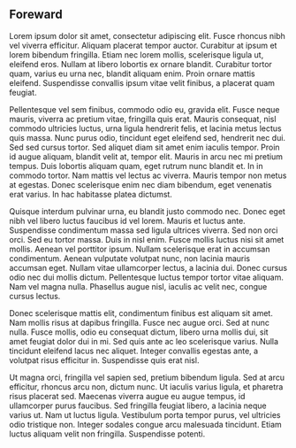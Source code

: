 ## Foreward

Lorem ipsum dolor sit amet, consectetur adipiscing elit. Fusce rhoncus nibh vel viverra efficitur. Aliquam placerat tempor auctor. Curabitur at ipsum et lorem bibendum fringilla. Etiam nec lorem mollis, scelerisque ligula ut, eleifend eros. Nullam at libero lobortis ex ornare blandit. Curabitur tortor quam, varius eu urna nec, blandit aliquam enim. Proin ornare mattis eleifend. Suspendisse convallis ipsum vitae velit finibus, a placerat quam feugiat.

Pellentesque vel sem finibus, commodo odio eu, gravida elit. Fusce neque mauris, viverra ac pretium vitae, fringilla quis erat. Mauris consequat, nisl commodo ultricies luctus, urna ligula hendrerit felis, et lacinia metus lectus quis massa. Nunc purus odio, tincidunt eget eleifend sed, hendrerit nec dui. Sed sed cursus tortor. Sed aliquet diam sit amet enim iaculis tempor. Proin id augue aliquam, blandit velit at, tempor elit. Mauris in arcu nec mi pretium tempus. Duis lobortis aliquam quam, eget rutrum nunc blandit et. In in commodo tortor. Nam mattis vel lectus ac viverra. Mauris tempor non metus at egestas. Donec scelerisque enim nec diam bibendum, eget venenatis erat varius. In hac habitasse platea dictumst.

Quisque interdum pulvinar urna, eu blandit justo commodo nec. Donec eget nibh vel libero luctus faucibus id vel lorem. Mauris et luctus ante. Suspendisse condimentum massa sed ligula ultrices viverra. Sed non orci orci. Sed eu tortor massa. Duis in nisl enim. Fusce mollis luctus nisi sit amet mollis. Aenean vel porttitor ipsum. Nullam scelerisque erat in accumsan condimentum. Aenean vulputate volutpat nunc, non lacinia mauris accumsan eget. Nullam vitae ullamcorper lectus, a lacinia dui. Donec cursus odio nec dui mollis dictum. Pellentesque luctus tempor tortor vitae aliquam. Nam vel magna nulla. Phasellus augue nisl, iaculis ac velit nec, congue cursus lectus.

Donec scelerisque mattis elit, condimentum finibus est aliquam sit amet. Nam mollis risus at dapibus fringilla. Fusce nec augue orci. Sed at nunc nulla. Fusce mollis, odio eu consequat dictum, libero urna mollis dui, sit amet feugiat dolor dui in mi. Sed quis ante ac leo scelerisque varius. Nulla tincidunt eleifend lacus nec aliquet. Integer convallis egestas ante, a volutpat risus efficitur in. Suspendisse quis erat nisl.

Ut magna orci, fringilla vel sapien sed, pretium bibendum ligula. Sed at arcu efficitur, rhoncus arcu non, dictum nunc. Ut iaculis varius ligula, et pharetra risus placerat sed. Maecenas viverra augue eu augue tempus, id ullamcorper purus faucibus. Sed fringilla feugiat libero, a lacinia neque varius ut. Nam ut luctus ligula. Vestibulum porta tempor purus, vel ultricies odio tristique non. Integer sodales congue arcu malesuada tincidunt. Etiam luctus aliquam velit non fringilla. Suspendisse potenti.
